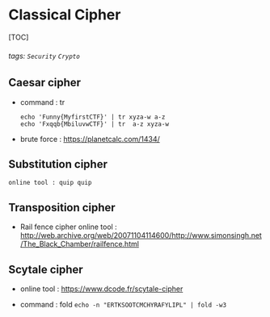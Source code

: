 # Classical Cipher
[TOC]
###### tags: `Security` `Crypto`

## Caesar cipher
* command : tr
    ```
    echo 'Funny{MyfirstCTF}' | tr xyza-w a-z 
    echo 'Fxqqb{MbiluvwCTF}' | tr  a-z xyza-w 
    ```
* brute force : https://planetcalc.com/1434/
    
## Substitution cipher
    online tool : quip quip
    
## Transposition cipher
* Rail fence cipher
    online tool : http://web.archive.org/web/20071104114600/http://www.simonsingh.net/The_Black_Chamber/railfence.html

## Scytale cipher
* online tool : https://www.dcode.fr/scytale-cipher

* command : fold
`echo -n "ERTKSOOTCMCHYRAFYLIPL" | fold -w3`

